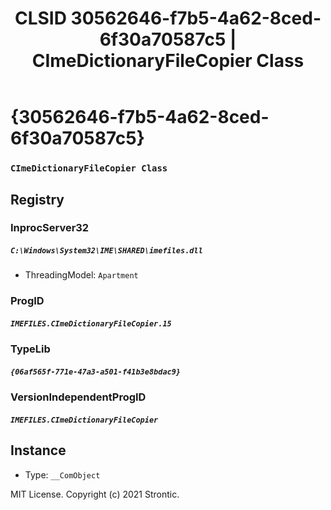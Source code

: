 ﻿---
title: "CLSID 30562646-f7b5-4a62-8ced-6f30a70587c5 | CImeDictionaryFileCopier Class"
excerpt: What is COM-Object CLSID 30562646-f7b5-4a62-8ced-6f30a70587c5?
---

# {30562646-f7b5-4a62-8ced-6f30a70587c5}

### `CImeDictionaryFileCopier Class`

## Registry


### InprocServer32

##### `C:\Windows\System32\IME\SHARED\imefiles.dll`
* ThreadingModel: `Apartment`

### ProgID

##### `IMEFILES.CImeDictionaryFileCopier.15`

### TypeLib

##### `{06af565f-771e-47a3-a501-f41b3e8bdac9}`

### VersionIndependentProgID

##### `IMEFILES.CImeDictionaryFileCopier`

## Instance

* Type: `__ComObject`

MIT License. Copyright (c) 2021 Strontic.


